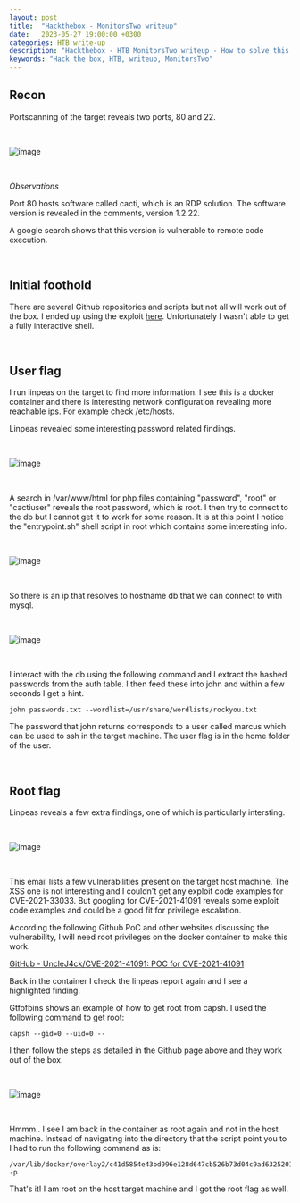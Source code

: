 ```yaml
---
layout: post
title:  "Hackthebox - MonitorsTwo writeup"
date:   2023-05-27 19:00:00 +0300
categories: HTB write-up
description: "Hackthebox - HTB MonitorsTwo writeup - How to solve this box"
keywords: "Hack the box, HTB, writeup, MonitorsTwo"
---
```


## Recon

Portscanning of the target reveals two ports, 80 and 22.

<br>

![image]({{site.baseurl}}/docs/assets/images/2023/htb-monitorstwo-nmap.png "HTB MonitorsTwo nmap")

<br>

*Observations*

Port 80 hosts software called cacti, which is an RDP solution. The software version is revealed in the comments, version 1.2.22.

A google search shows that this version is vulnerable to remote code execution.

<br>

## Initial foothold

There are several Github repositories and scripts but not all will work out of the box. I ended up using the exploit [here](https://github.com/MarkStrendin/CVE-2022-46169/blob/main/exploit.py?ref=appsecguy.se). Unfortunately I wasn't able to get a fully interactive shell.


<br>

## User flag

I run linpeas on the target to find more information. I see this is a docker container and there is interesting network configuration revealing more reachable ips. For example check /etc/hosts.

Linpeas revealed some interesting password related findings.

<br>

![image]({{site.baseurl}}/docs/assets/images/2023/htb-monitorstwo-linpeas.png "HTB MonitorsTwo nmap")

<br>

A search in /var/www/html for php files containing "password", "root" or "cactiuser" reveals the root password, which is root. I then try to connect to the db but I cannot get it to work for some reason. It is at this point I notice the "entrypoint.sh" shell script in root which contains some interesting info.

<br>

![image]({{site.baseurl}}/docs/assets/images/2023/htb-monitorstwo-entrypoint.png "HTB MonitorsTwo entrypoint")

<br>

So there is an ip that resolves to hostname db that we can connect to with mysql.

<br>

![image]({{site.baseurl}}/docs/assets/images/2023/htb-monitorstwo-host.png "HTB MonitorsTwo db host")

<br>


I interact with the db using the following command and I extract the hashed passwords from the auth table. I then feed these into john and within a few seconds I get a hint.

```
john passwords.txt --wordlist=/usr/share/wordlists/rockyou.txt
```

The password that john returns corresponds to a user called marcus which can be used to ssh in the target machine. The user flag is in the home folder of the user.

<br>

## Root flag

Linpeas reveals a few extra findings, one of which is particularly intersting.

<br>

![image]({{site.baseurl}}/docs/assets/images/2023/htb-monitorstwo-cve.png "HTB MonitorsTwo CVE")

<br>

This email lists a few vulnerabilities present on the target host machine. The XSS one is not interesting and I couldn't get any exploit code examples for CVE-2021-33033. But googling for CVE-2021-41091 reveals some exploit code examples and could be a good fit for privilege escalation.

According the following Github PoC and other websites discussing the vulnerability, I will need root privileges on the docker container to make this work.

[GitHub - UncleJ4ck/CVE-2021-41091: POC for CVE-2021-41091](https://github.com/UncleJ4ck/CVE-2021-41091?ref=appsecguy.se)

Back in the container I check the linpeas report again and I see a highlighted finding.

Gtfofbins shows an example of how to get root from capsh. I used the following command to get root:

```
capsh --gid=0 --uid=0 --
```

I then follow the steps as detailed in the Github page above and they work out of the box.

<br>

![image]({{site.baseurl}}/docs/assets/images/2023/htb-monitorstwo-exploitation.png "HTB MonitorsTwo exploitation")

<br>

Hmmm.. I see I am back in the container as root again and not in the host machine. Instead of navigating into the directory that the script point you to I had to run the following command as is:

```
/var/lib/docker/overlay2/c41d5854e43bd996e128d647cb526b73d04c9ad6325201c85f73fdba372cb2f1/merged/bin/bash -p
```

That's it! I am root on the host target machine and I got the root flag as well. 